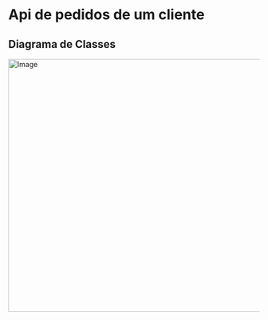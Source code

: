 # Api de pedidos de um cliente
## Diagrama de Classes
<img width="1230" height="507" alt="Image" src="https://github.com/user-attachments/assets/80e1a305-1e8d-4355-9d12-a6a313998bd5" />

